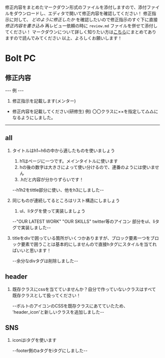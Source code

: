 修正内容をまとめたマークダウン形式のファイルを添付しますので、添付ファイルをダウンロードし、エディタで開いて修正内容を確認してください！
修正指示に対して、 *どのように修正したか* を確認したいので修正指示のすぐ下に直接 *修正内容を書き込み* 
再レビュー依頼の時に `review.md` ファイルを併せて添付してください！
マークダウンについて詳しく知りたい方は[こちら](https://giztech.gizumo-inc.work/lesson/40)にまとめてありますので読んでみてください
以上、よろしくお願いします！

# Bolt PC
## 修正内容
--- 例 ---
1. 修正指示を記載します(メンター)
  - 修正内容を記載してください(研修生)
    例) 〇〇クラスに××を指定して△△になるようにしました。
----------

## all

1. タイトルはh1~h6の中から適したものを使いましょう
   1. h1はページに一つです。メインタイトルに使います
   2. hの後の数字は大きさによって使い分けるので、連番のようには使いません
   3. .hだと内容が分かりずらいです！

   --h1h2をtittle部分に使い、他をh3にしました--

2. 同じものが連続してるところはリスト構造にしましょう
   1.  ul、liタグを使って実装しましょう

   --"OUR LATEST WORK" "OUR SKILLS" twitter等のアイコン
         部分をul、liタグで実装しました--

3. titleをdivで囲っている箇所がいくつかありますが、ブロック要素一つをブロック要素で囲うことは基本的にしませんので直接hタグにスタイルを当てればいいと思います！

   --余分なdivタグは削除しました--

## header

1. 既存クラスにcssを当てていませんか？自分で作っていないクラスはすべて既存クラスとして扱ってください！

   --ボルトのアイコンのCSSを既存クラスにあてていたため、
      'header_icon'と新しいクラスを追加しました--

## SNS

1. iconはiタグを使います

   --footer側のaタグをiタグにしました--
